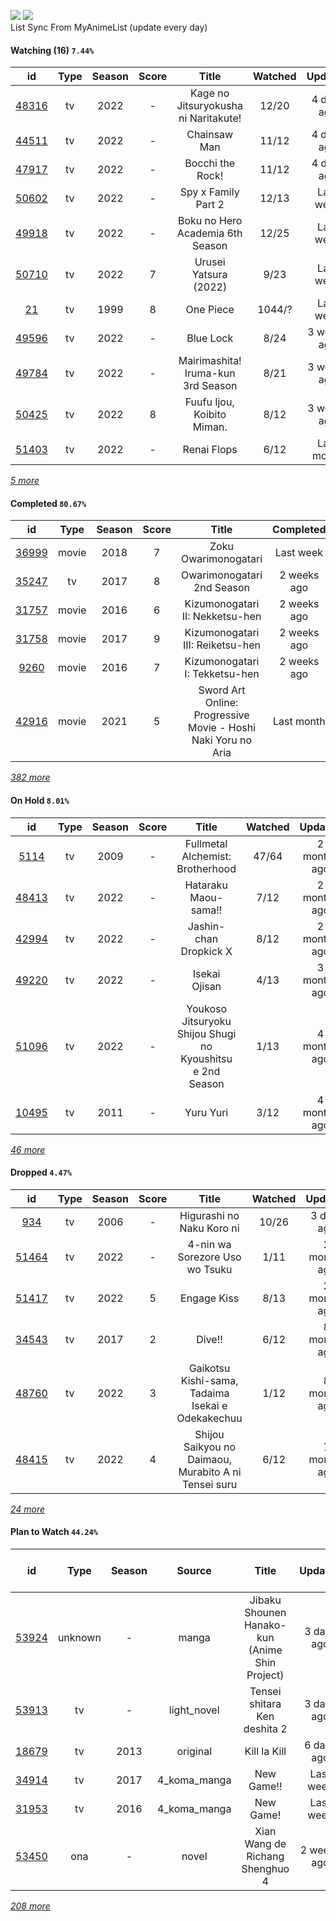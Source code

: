 [![](https://img.shields.io/badge/MyAnimeList-2E51A2?logo=MyAnimeList&logoColor=FFFFFF&style=flat)](https://myanimelist.net/profile/Faelayis)
[![](https://img.shields.io/badge/Anilist-02A9FF?logo=AniList&logoColor=FFFFFF&style=flat)](https://anilist.co/user/Faelayis/)<br>
List Sync From MyAnimeList (update every day)

#### Watching (16) ``7.44%``

|                      id                      | Type | Season | Score |                                       Title                                       | Watched |    Updated   | Start Date |
| :------------------------------------------: | :--: | :----: | :---: | :-------------------------------------------------------------------------------: | :-----: | :----------: | :--------: |
| [48316](https://myanimelist.net/anime/48316) |  tv  |  2022  |   -   |                        Kage no Jitsuryokusha ni Naritakute!                       |  12/20  |  4 days ago  | 10/06/2022 |
| [44511](https://myanimelist.net/anime/44511) |  tv  |  2022  |   -   |                                    Chainsaw Man                                   |  11/12  |  4 days ago  | 10/13/2022 |
| [47917](https://myanimelist.net/anime/47917) |  tv  |  2022  |   -   |                                  Bocchi the Rock!                                 |  11/12  |  4 days ago  | 12/20/2022 |
| [50602](https://myanimelist.net/anime/50602) |  tv  |  2022  |   -   |                                Spy x Family Part 2                                |  12/13  |   Last week  | 10/02/2022 |
| [49918](https://myanimelist.net/anime/49918) |  tv  |  2022  |   -   |                          Boku no Hero Academia 6th Season                         |  12/25  |   Last week  | 10/02/2022 |
| [50710](https://myanimelist.net/anime/50710) |  tv  |  2022  |   7   |                               Urusei Yatsura (2022)                               |   9/23  |   Last week  | 10/14/2022 |
|    [21](https://myanimelist.net/anime/21)    |  tv  |  1999  |   8   |                                     One Piece                                     |  1044/? |   Last week  | 01/01/2013 |
| [49596](https://myanimelist.net/anime/49596) |  tv  |  2022  |   -   |                                     Blue Lock                                     |   8/24  |  3 weeks ago | 10/16/2022 |
| [49784](https://myanimelist.net/anime/49784) |  tv  |  2022  |   -   |                         Mairimashita! Iruma-kun 3rd Season                        |   8/21  |  3 weeks ago | 10/09/2022 |
| [50425](https://myanimelist.net/anime/50425) |  tv  |  2022  |   8   |                             Fuufu Ijou, Koibito Miman.                            |   8/12  |  3 weeks ago | 10/24/2022 |
| [51403](https://myanimelist.net/anime/51403) |  tv  |  2022  |   -   |                                    Renai Flops                                    |   6/12  |  Last month  | 10/27/2022 |


*[5 more](https://github.com/Faelayis/MyAnimeList-History/blob/master/List/Anime/watching.md)*

#### Completed ``80.67%``

|                      id                      |   Type  | Season | Score |                                                   Title                                                   |   Completed   | Start Date | Finish Date |
| :------------------------------------------: | :-----: | :----: | :---: | :-------------------------------------------------------------------------------------------------------: | :-----------: | :--------: | :---------: |
| [36999](https://myanimelist.net/anime/36999) |  movie  |  2018  |   7   |                                            Zoku Owarimonogatari                                           |   Last week   | 12/14/2022 |  12/19/2022 |
| [35247](https://myanimelist.net/anime/35247) |    tv   |  2017  |   8   |                                         Owarimonogatari 2nd Season                                        |  2 weeks ago  | 12/09/2022 |  12/11/2022 |
| [31757](https://myanimelist.net/anime/31757) |  movie  |  2016  |   6   |                                      Kizumonogatari II: Nekketsu-hen                                      |  2 weeks ago  | 12/09/2022 |  12/09/2022 |
| [31758](https://myanimelist.net/anime/31758) |  movie  |  2017  |   9   |                                      Kizumonogatari III: Reiketsu-hen                                     |  2 weeks ago  | 12/09/2022 |  12/09/2022 |
|  [9260](https://myanimelist.net/anime/9260)  |  movie  |  2016  |   7   |                                       Kizumonogatari I: Tekketsu-hen                                      |  2 weeks ago  | 11/26/2022 |  12/09/2022 |
| [42916](https://myanimelist.net/anime/42916) |  movie  |  2021  |   5   |                       Sword Art Online: Progressive Movie - Hoshi Naki Yoru no Aria                       |   Last month  | 11/28/2022 |  11/28/2022 |


*[382 more](https://github.com/Faelayis/MyAnimeList-History/blob/master/List/Anime/completed.md)*

#### On Hold ``8.01%``

|                      id                      |   Type  | Season | Score |                            Title                           | Watched |    Updated    | Start Date |
| :------------------------------------------: | :-----: | :----: | :---: | :--------------------------------------------------------: | :-----: | :-----------: | :--------: |
|  [5114](https://myanimelist.net/anime/5114)  |    tv   |  2009  |   -   |              Fullmetal Alchemist: Brotherhood              |  47/64  |  2 months ago | 10/07/2022 |
| [48413](https://myanimelist.net/anime/48413) |    tv   |  2022  |   -   |                    Hataraku Maou-sama!!                    |   7/12  |  2 months ago | 07/15/2022 |
| [42994](https://myanimelist.net/anime/42994) |    tv   |  2022  |   -   |                   Jashin-chan Dropkick X                   |   8/12  |  2 months ago | 07/15/2022 |
| [49220](https://myanimelist.net/anime/49220) |    tv   |  2022  |   -   |                        Isekai Ojisan                       |   4/13  |  3 months ago | 07/08/2022 |
| [51096](https://myanimelist.net/anime/51096) |    tv   |  2022  |   -   | Youkoso Jitsuryoku Shijou Shugi no Kyoushitsu e 2nd Season |   1/13  |  4 months ago | 07/05/2022 |
| [10495](https://myanimelist.net/anime/10495) |    tv   |  2011  |   -   |                          Yuru Yuri                         |   3/12  |  4 months ago | 06/30/2022 |


*[46 more](https://github.com/Faelayis/MyAnimeList-History/blob/master/List/Anime/on_hold.md)*

#### Dropped ``4.47%``

|                      id                      | Type | Season | Score |                                     Title                                    | Watched |    Updated   | Start Date |
| :------------------------------------------: | :--: | :----: | :---: | :--------------------------------------------------------------------------: | :-----: | :----------: | :--------: |
|   [934](https://myanimelist.net/anime/934)   |  tv  |  2006  |   -   |                           Higurashi no Naku Koro ni                          |  10/26  |  3 days ago  | 12/23/2022 |
| [51464](https://myanimelist.net/anime/51464) |  tv  |  2022  |   -   |                        4-nin wa Sorezore Uso wo Tsuku                        |   1/11  | 2 months ago | 10/16/2022 |
| [51417](https://myanimelist.net/anime/51417) |  tv  |  2022  |   5   |                                  Engage Kiss                                 |   8/13  | 2 months ago | 07/03/2022 |
| [34543](https://myanimelist.net/anime/34543) |  tv  |  2017  |   2   |                                    Dive!!                                    |   6/12  | 8 months ago | 05/03/2022 |
| [48760](https://myanimelist.net/anime/48760) |  tv  |  2022  |   3   |               Gaikotsu Kishi-sama, Tadaima Isekai e Odekakechuu              |   1/12  | 8 months ago | 04/12/2022 |
| [48415](https://myanimelist.net/anime/48415) |  tv  |  2022  |   4   |             Shijou Saikyou no Daimaou, Murabito A ni Tensei suru             |   6/12  | 7 months ago | 04/08/2022 |


*[24 more](https://github.com/Faelayis/MyAnimeList-History/blob/master/List/Anime/dropped.md)*

#### Plan to Watch ``44.24%``

|                      id                      |   Type  | Season |    Source    |                                                     Title                                                    |    Updated    | Plan Start Date |
| :------------------------------------------: | :-----: | :----: | :----------: | :----------------------------------------------------------------------------------------------------------: | :-----------: | :-------------: |
| [53924](https://myanimelist.net/anime/53924) | unknown |    -   |     manga    |                                Jibaku Shounen Hanako-kun (Anime Shin Project)                                |   3 days ago  |        -        |
| [53913](https://myanimelist.net/anime/53913) |    tv   |    -   |  light_novel |                                         Tensei shitara Ken deshita 2                                         |   3 days ago  |        -        |
| [18679](https://myanimelist.net/anime/18679) |    tv   |  2013  |   original   |                                                 Kill la Kill                                                 |   6 days ago  |        -        |
| [34914](https://myanimelist.net/anime/34914) |    tv   |  2017  | 4_koma_manga |                                                  New Game!!                                                  |   Last week   |        -        |
| [31953](https://myanimelist.net/anime/31953) |    tv   |  2016  | 4_koma_manga |                                                   New Game!                                                  |   Last week   |        -        |
| [53450](https://myanimelist.net/anime/53450) |   ona   |    -   |     novel    |                                        Xian Wang de Richang Shenghuo 4                                       |  2 weeks ago  |        -        |


*[208 more](https://github.com/Faelayis/MyAnimeList-History/blob/master/List/Anime/plan_to_watch.md)*
